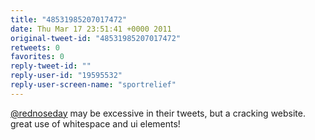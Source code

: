 ```yaml
---
title: "48531985207017472"
date: Thu Mar 17 23:51:41 +0000 2011
original-tweet-id: "48531985207017472"
retweets: 0
favorites: 0
reply-tweet-id: ""
reply-user-id: "19595532"
reply-user-screen-name: "sportrelief"
---
```

<a href="https://twitter.com/rednoseday">@rednoseday</a> may be excessive in their tweets, but a cracking website. great use of whitespace and ui elements!
